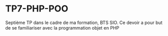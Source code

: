 # TP7-PHP-POO
Septième TP dans le cadre de ma formation, BTS SIO. Ce devoir a pour but de se familiariser avec la programmation objet en PHP
